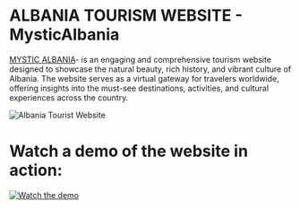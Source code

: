 # ALBANIA TOURISM WEBSITE  - MysticAlbania

[MYSTIC ALBANIA]( https://alteakapxhiu.github.io/MysticAlbania/)- is an engaging and comprehensive tourism website designed to showcase the natural beauty, rich history, and vibrant culture of Albania. The website serves as a virtual gateway for travelers worldwide, offering insights into the must-see destinations, activities, and cultural experiences across the country.


![Albania Tourist Website](https://i.imghippo.com/files/pYjWc1724078751.png)

# Watch a demo of the website in action:

[![Watch the demo](https://i.imghippo.com/files/pYjWc1724078751.png)
](https://youtu.be/T9_lZm-4Ydc?si=hf_NDYUo5FattsMU)

